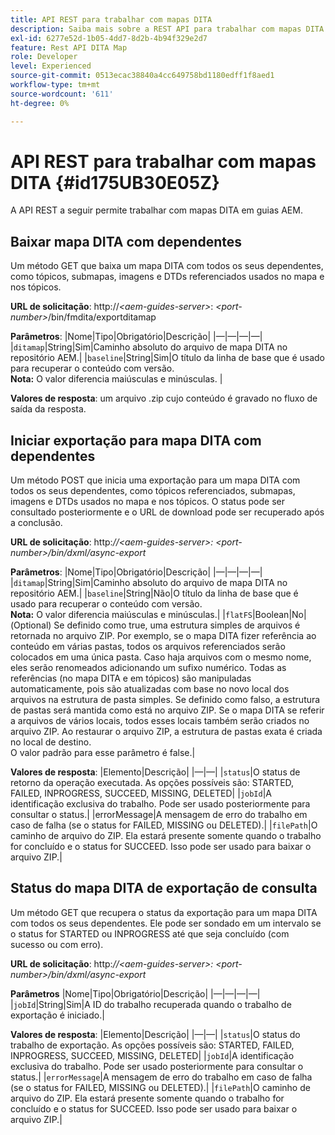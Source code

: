 ```yaml
---
title: API REST para trabalhar com mapas DITA
description: Saiba mais sobre a REST API para trabalhar com mapas DITA
exl-id: 6277e52d-1b05-4dd7-8d2b-4b94f329e2d7
feature: Rest API DITA Map
role: Developer
level: Experienced
source-git-commit: 0513ecac38840a4cc649758bd1180edff1f8aed1
workflow-type: tm+mt
source-wordcount: '611'
ht-degree: 0%

---
```


# API REST para trabalhar com mapas DITA {#id175UB30E05Z}

A API REST a seguir permite trabalhar com mapas DITA em guias AEM.

## Baixar mapa DITA com dependentes

Um método GET que baixa um mapa DITA com todos os seus dependentes, como tópicos, submapas, imagens e DTDs referenciados usados no mapa e nos tópicos.

**URL de solicitação**: http://*&lt;aem-guides-server>*: *&lt;port-number>*/bin/fmdita/exportditamap

**Parâmetros**: |Nome|Tipo|Obrigatório|Descrição| |—|—|—|—| |`ditamap`|String|Sim|Caminho absoluto do arquivo de mapa DITA no repositório AEM.| |`baseline`|String|Sim|O título da linha de base que é usado para recuperar o conteúdo com versão. <br> **Nota:** O valor diferencia maiúsculas e minúsculas. |

**Valores de resposta**: um arquivo .zip cujo conteúdo é gravado no fluxo de saída da resposta.

## Iniciar exportação para mapa DITA com dependentes

Um método POST que inicia uma exportação para um mapa DITA com todos os seus dependentes, como tópicos referenciados, submapas, imagens e DTDs usados no mapa e nos tópicos. O status pode ser consultado posteriormente e o URL de download pode ser recuperado após a conclusão.

**URL de solicitação**: http:*//&lt;aem-guides-server>: &lt;port-number>/bin/dxml/async-export*

**Parâmetros**: |Nome|Tipo|Obrigatório|Descrição| |—|—|—|—| |`ditamap`|String|Sim|Caminho absoluto do arquivo de mapa DITA no repositório AEM.| |`baseline`|String|Não|O título da linha de base que é usado para recuperar o conteúdo com versão. <br> **Nota:** O valor diferencia maiúsculas e minúsculas.| |`flatFS`|Boolean|No|\(Optional\) Se definido como true, uma estrutura simples de arquivos é retornada no arquivo ZIP. Por exemplo, se o mapa DITA fizer referência ao conteúdo em várias pastas, todos os arquivos referenciados serão colocados em uma única pasta. Caso haja arquivos com o mesmo nome, eles serão renomeados adicionando um sufixo numérico. Todas as referências \(no mapa DITA e em tópicos\) são manipuladas automaticamente, pois são atualizadas com base no novo local dos arquivos na estrutura de pasta simples. Se definido como falso, a estrutura de pastas será mantida como está no arquivo ZIP. Se o mapa DITA se referir a arquivos de vários locais, todos esses locais também serão criados no arquivo ZIP. Ao restaurar o arquivo ZIP, a estrutura de pastas exata é criada no local de destino. <br> O valor padrão para esse parâmetro é false.|

**Valores de resposta**: |Elemento|Descrição| |—|—| |`status`|O status de retorno da operação executada. As opções possíveis são: STARTED, FAILED, INPROGRESS, SUCCEED, MISSING, DELETED| |`jobId`|A identificação exclusiva do trabalho. Pode ser usado posteriormente para consultar o status.| |errorMessage|A mensagem de erro do trabalho em caso de falha \(se o status for FAILED, MISSING ou DELETED\).| |`filePath`|O caminho de arquivo do ZIP. Ela estará presente somente quando o trabalho for concluído e o status for SUCCEED. Isso pode ser usado para baixar o arquivo ZIP.|

## Status do mapa DITA de exportação de consulta

Um método GET que recupera o status da exportação para um mapa DITA com todos os seus dependentes. Ele pode ser sondado em um intervalo se o status for STARTED ou INPROGRESS até que seja concluído \(com sucesso ou com erro\).

**URL de solicitação**: http:*//&lt;aem-guides-server>: &lt;port-number>/bin/dxml/async-export*

**Parâmetros**
|Nome|Tipo|Obrigatório|Descrição| |—|—|—|—| |`jobId`|String|Sim|A ID do trabalho recuperada quando o trabalho de exportação é iniciado.|

**Valores de resposta**: |Elemento|Descrição| |—|—| |`status`|O status do trabalho de exportação. As opções possíveis são: STARTED, FAILED, INPROGRESS, SUCCEED, MISSING, DELETED| |`jobId`|A identificação exclusiva do trabalho. Pode ser usado posteriormente para consultar o status.| |`errorMessage`|A mensagem de erro do trabalho em caso de falha \(se o status for FAILED, MISSING ou DELETED\).| |`filePath`|O caminho de arquivo do ZIP. Ela estará presente somente quando o trabalho for concluído e o status for SUCCEED. Isso pode ser usado para baixar o arquivo ZIP.|
